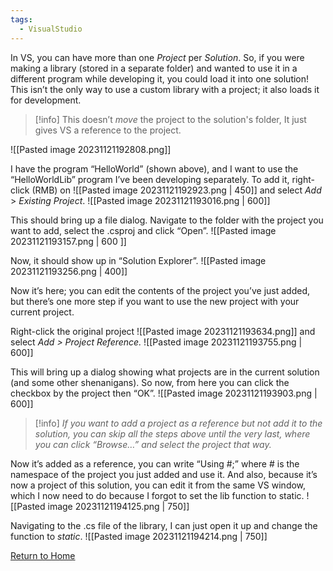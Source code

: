 ```yaml
---
tags:
  - VisualStudio
---
```

In VS, you can have more than one _Project_ per _Solution_. So, if you were making a library (stored in a separate folder) and wanted to use it in a different program while developing it, you could load it into one solution! This isn’t the only way to use a custom library with a project; it also loads it for development.

> [!info]  This doesn’t _move_ the project to the solution's folder, It just gives VS a reference to the project.

![[Pasted image 20231121192808.png]]

I have the program “HelloWorld” (shown above), and I want to use the “HelloWorldLib” program I’ve been developing separately.
To add it, right-click (RMB) on ![[Pasted image 20231121192923.png | 450]] and select _Add_ > _Existing Project_.
![[Pasted image 20231121193016.png | 600]]

This should bring up a file dialog. Navigate to the folder with the project you want to add, select the .csproj and click “Open”.
![[Pasted image 20231121193157.png |  600 ]]

Now, it should show up in “Solution Explorer”.
![[Pasted image 20231121193256.png | 400]]


Now it’s here; you can edit the contents of the project you’ve just added, but there’s one more step if you want to use the new project with your current project. 

Right-click the original project ![[Pasted image 20231121193634.png]] and select *Add > Project Reference.*
![[Pasted image 20231121193755.png | 600]]

This will bring up a dialog showing what projects are in the current solution (and some other shenanigans). So now, from here you can click the checkbox by the project then “OK”.
![[Pasted image 20231121193903.png | 600]]

> [!info] 
> *If you want to add a project as a reference but not add it to the solution, you can skip all the steps above until the very last, where you can click “Browse…” and select the project that way.*

Now it’s added as a reference, you can write “Using #;” where # is the namespace of the project you just added and use it. And also, because it’s now a project of this solution, you can edit it from the same VS window, which I now need to do because I forgot to set the lib function to static.
![[Pasted image 20231121194125.png | 750]]

Navigating to the .cs file of the library, I can just open it up and change the function to _static_.
![[Pasted image 20231121194214.png | 750]]

[Return to Home](Home.md)

